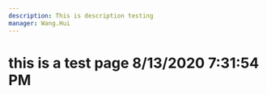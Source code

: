 ```yaml
---
description: This is description testing
manager: Wang.Hui
---
```

# this is a test page 8/13/2020 7:31:54 PM
